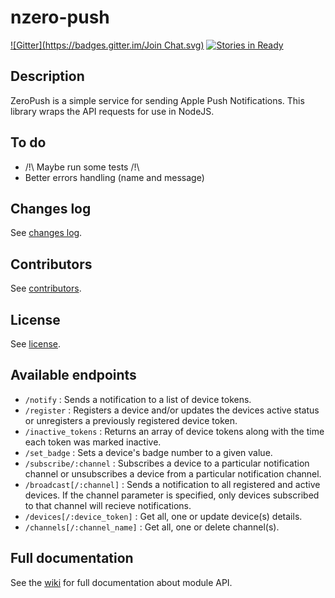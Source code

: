 # nzero-push

[![Gitter](https://badges.gitter.im/Join Chat.svg)](https://gitter.im/linitix/nzero-push?utm_source=badge&utm_medium=badge&utm_campaign=pr-badge) [![Stories in Ready](https://badge.waffle.io/linitix/nzero-push.svg?label=ready&title=Ready)](http://waffle.io/linitix/nzero-push)

## Description

ZeroPush is a simple service for sending Apple Push Notifications. This library wraps the API requests for use in NodeJS.

## To do

* /!\ Maybe run some tests /!\
* Better errors handling (name and message)

## Changes log

See [changes log](CHANGES_LOG.md).

## Contributors

See [contributors](https://github.com/linitix/nzero-push/graphs/contributors).

## License

See [license](LICENSE).

## Available endpoints

* `/notify` : Sends a notification to a list of device tokens.
* `/register` : Registers a device and/or updates the devices active status or unregisters a previously registered device token.
* `/inactive_tokens` : Returns an array of device tokens along with the time each token was marked inactive.
* `/set_badge` : Sets a device's badge number to a given value.
* `/subscribe/:channel` : Subscribes a device to a particular notification channel or unsubscribes a device from a particular notification channel.
* `/broadcast[/:channel]` : Sends a notification to all registered and active devices. If the channel parameter is specified, only devices subscribed to that channel will recieve notifications.
* `/devices[/:device_token]` : Get all, one or update device(s) details.
* `/channels[/:channel_name]` : Get all, one or delete channel(s).

## Full documentation

See the [wiki](https://github.com/linitix/nzero-push/wiki) for full documentation about module API.